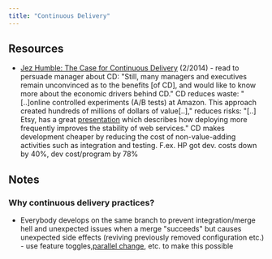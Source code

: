 ```yaml
---
title: "Continuous Delivery"
---
```

## Resources

* [Jez Humble: The Case for Continuous Delivery](http://www.thoughtworks.com/insights/blog/case-continuous-delivery) (2/2014) - read to persuade manager about CD: "Still, many managers and executives remain unconvinced as to the benefits [of CD], and would like to know more about the economic drivers behind CD." CD reduces waste: "[..]online controlled experiments (A/B tests) at Amazon. This approach created hundreds of millions of dollars of value[..]," reduces risks: "[..] Etsy, has a great [presentation](http://www.usievents.com/en/conferences/8-paris-usi-2011/sessions/968-john-allspaw) which describes how deploying more frequently improves the stability of web services." CD makes development cheaper by reducing the cost of non-value-adding activities such as integration and testing. F.ex. HP got dev. costs down by 40%, dev cost/program by 78%

## Notes

### Why continuous delivery practices?

* Everybody develops on the same branch to prevent integration/merge hell and unexpected issues when a merge "succeeds" but causes unexpected side effects (reviving previously removed configuration etc.) - use feature toggles,[parallel change](http://theholyjava.wordpress.com/wiki/development/parallel-design-parallel-change/ "Parallel Design (Parallel Change)"), etc. to make this possible
